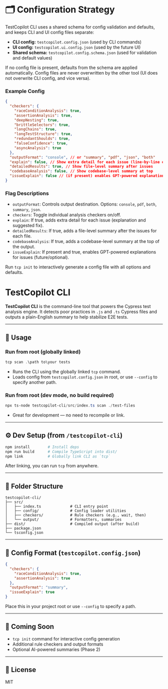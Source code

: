 # 🗂️ Configuration Strategy

TestCopilot CLI uses a shared schema for config validation and defaults, and keeps CLI and UI config files separate:

- **CLI config:** `testcopilot.config.json` (used by CLI commands)
- **UI config:** `testcopilot.ui.config.json` (used by the future UI)
- **Shared schema:** `testcopilot.config.schema.json` (used for validation and default values)

If no config file is present, defaults from the schema are applied automatically. Config files are never overwritten by the other tool (UI does not overwrite CLI config, and vice versa).

### Example Config

```json
{
  "checkers": {
    "raceConditionAnalysis": true,
    "assertionAnalysis": true,
    "deepNesting": true,
    "brittleSelectors": true,
    "longChains": true,
    "longTestStructure": true,
    "redundantShoulds": true,
    "falseConfidence": true,
    "asyncAnalysis": true
  },
  "outputFormat": "console", // or "summary", "pdf", "json", "both"
  "explain": false, // Show extra detail for each issue (line-by-line explanations)
  "detailedResults": true, // Show file-level summary after issues
  "codebaseAnalysis": false, // Show codebase-level summary at top
  "issueExplain": false // (if present) enables GPT-powered explanations for issues
}
```

### Flag Descriptions
- `outputFormat`: Controls output destination. Options: `console`, `pdf`, `both`, `summary`, `json`.
- `checkers`: Toggle individual analysis checkers on/off.
- `explain`: If true, adds extra detail for each issue (explanation and suggested fix).
- `detailedResults`: If true, adds a file-level summary after the issues for each file.
- `codebaseAnalysis`: If true, adds a codebase-level summary at the top of the output.
- `issueExplain`: If present and true, enables GPT-powered explanations for issues (future/optional).

Run `tcp init` to interactively generate a config file with all options and defaults.
# TestCopilot CLI

**TestCopilot CLI** is the command-line tool that powers the Cypress test analysis engine. It detects poor practices in `.js` and `.ts` Cypress files and outputs a plain-English summary to help stabilize E2E tests.

---

## 🚀 Usage

### Run from root (globally linked)
```powershell
tcp scan .\path	to\your	tests
```

- Runs the CLI using the globally linked `tcp` command.
- Loads config from `testcopilot.config.json` in root, or use `--config` to specify another path.

### Run from root (dev mode, no build required)
```powershell
npx ts-node testcopilot-cli/src/index.ts scan ./test-files
```

- Great for development — no need to recompile or link.

---

## ⚙️ Dev Setup (from `/testcopilot-cli`)

```powershell
npm install        # Install deps
npm run build      # Compile TypeScript into dist/
npm link           # Globally link CLI as `tcp`
```

After linking, you can run `tcp` from anywhere.

---

## 📁 Folder Structure

```
testcopilot-cli/
├── src/
│   ├── index.ts             # CLI entry point
│   ├── config/              # Config loader utilities
│   ├── checkers/            # Rule checkers (e.g., wait, then)
│   └── output/              # Formatters, summaries
├── dist/                    # Compiled output (after build)
├── package.json
└── tsconfig.json
```

---

## 🔧 Config Format (`testcopilot.config.json`)

```json
{
  "checkers": {
    "raceConditionAnalysis": true,
    "assertionAnalysis": true
  },
  "outputFormat": "summary",
  "issueExplain": true
}
```

Place this in your project root or use `--config` to specify a path.

---

## 🧪 Coming Soon

- `tcp init` command for interactive config generation
- Additional rule checkers and output formats
- Optional AI-powered summaries (Phase 2)

---

## 📄 License

MIT
